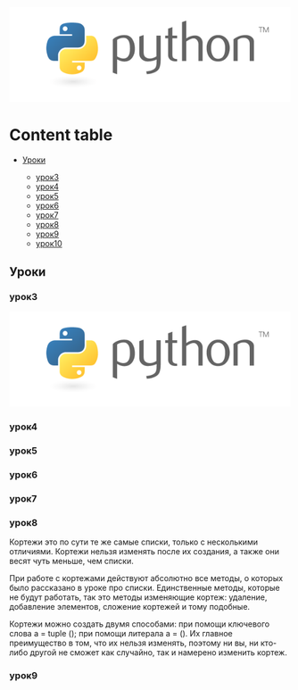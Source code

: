 ![Alt text](pylogo.png?raw=true "Title")
# Content table # 
- [Уроки](#Уроки)
    
    - [урок3](#урок3)
    - [урок4](#урок4)
    - [урок5](#урок5)
    - [урок6](#урок6)
    - [урок7](#урок7)
    - [урок8](#урок8)
    - [урок9](#урок9)
    - [урок10](#урок10)

## Уроки ##
### урок3 ###
![Alt text](pylogo.png?raw=true "Title")
### урок4 ###
### урок5 ###
### урок6 ###
### урок7 ###
### урок8 ###

Кортежи это по сути те же самые списки, только с несколькими отличиями. Кортежи нельзя изменять после их создания, а также они весят чуть меньше, чем списки.

При работе с кортежами действуют абсолютно все методы, о которых было рассказано в уроке про списки. Единственные методы, которые не будут работать, так это методы изменяющие кортеж: удаление, добавление элементов, сложение кортежей и тому подобные.

Кортежи можно создать двумя способами:
при помощи ключевого слова a = tuple ();
при помощи литерала a = ().
Их главное преимущество в том, что их нельзя изменять, поэтому ни вы, ни кто-либо другой не сможет как случайно, так и намерено изменить кортеж.

### урок9 ###
